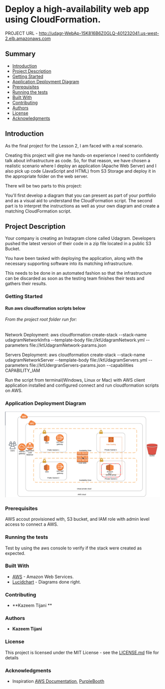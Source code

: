 # Deploy a high-availability web app using CloudFormation.

PROJECT URL - http://udagr-WebAp-15K816B6Z0GLQ-401232041.us-west-2.elb.amazonaws.com

## Summary
* [Introduction](#Introduction)
* [Project Description](#Project-Description)
* [Getting Started](#Getting-Started)
* [Application Deployment Diagram](#Application-Deployment-Diagram)
* [Prerequisites](#Prerequisites)
* [Running the tests](#Running-the-tests)
* [Built With](#Built-With)
* [Contributing](#Contributing)
* [Authors](#Authors)
* [License](#License)
* [Acknowledgments](#Acknowledgments)

## Introduction

As the final project for the Lesson 2, I am faced with a real scenario.

Creating this project will give me hands-on experience I need to confidently talk about infrastructure as code. So, for that reason, we have chosen a realistic scenario where I deploy an application (Apache Web Server) and I also pick up code (JavaScript and HTML) from S3 Storage and deploy it in the appropriate folder on the web server.

There will be two parts to this project:

You'll first develop a diagram that you can present as part of your portfolio and as a visual aid to understand the CloudFormation script.
The second part is to interpret the instructions as well as your own diagram and create a matching CloudFormation script.

## Project Description

Your company is creating an Instagram clone called Udagram. Developers pushed the latest version of their code in a zip file located in a public S3 Bucket.

You have been tasked with deploying the application, along with the necessary supporting software into its matching infrastructure.

This needs to be done in an automated fashion so that the infrastructure can be discarded as soon as the testing team finishes their tests and gathers their results.

### Getting Started
#### Run aws cloudformation scripts below

###### From the project root folder run for:

Network Deployment: aws cloudformation create-stack --stack-name udagramNetworkInfra --template-body file://ktUdagramNetwork.yml --parameters file://ktUdagramNetwork-params.json

Servers Deployment: aws cloudformation create-stack --stack-name udagramNetworkServer --template-body file://ktUdagramServers.yml --parameters file://ktUdergranServers-params.json --capabilities CAPABILITY_IAM

Run the script from terminal(Windows, Linux or Mac) with AWS client application installed and configured connect and run cloudformation scripts on AWS.

### Application Deployment Diagram
  <img src="UdagramCloudInfraDIAGRAM.PNG">
  
### Prerequisites

AWS accout provisioned with, S3 bucket,  and IAM role with admin level access to connect a AWS. 


### Running the tests
Test by using the aws console to verify if the stack were created as expected.


### Built With

* [AWS](https://aws.amazon.com/) - Amazon Web Services.
* [Lucidchart](https://www.lucidchart.com/pages/?noHomepageRedirect=true) - Diagrams done right.


### Contributing
* **Kazeem Tijani ** 


### Authors

* **Kazeem Tijani** 


### License

This project is licensed under the MIT License - see the [LICENSE.md](LICENSE.md) file for details

### Acknowledgments

* Inspiration [AWS Documentation](https://docs.aws.amazon.com/redshift/latest/dg/r_CREATE_TABLE_NEW.html),
[PurpleBooth](https://gist.github.com/PurpleBooth/109311bb0361f32d87a2)

